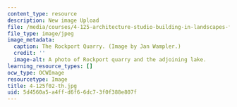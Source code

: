 ```yaml
---
content_type: resource
description: New image Upload
file: /media/courses/4-125-architecture-studio-building-in-landscapes-fall-2002/5d4560a5a4ffd6f66dc73f0f388e807f_4-125f02-th.jpg
file_type: image/jpeg
image_metadata:
  caption: The Rockport Quarry. (Image by Jan Wampler.)
  credit: ''
  image-alt: A photo of Rockport quarry and the adjoining lake.
learning_resource_types: []
ocw_type: OCWImage
resourcetype: Image
title: 4-125f02-th.jpg
uid: 5d4560a5-a4ff-d6f6-6dc7-3f0f388e807f
---
```

